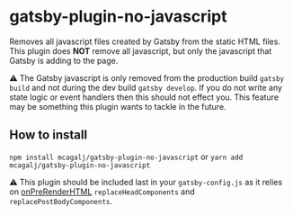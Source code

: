 # gatsby-plugin-no-javascript

Removes all javascript files created by Gatsby from the static HTML files. This plugin does **NOT** remove all javascript, but only the
javascript that Gatsby is adding to the page.

:warning: The Gatsby javascript is only removed from the production build `gatsby build` and not during the dev build `gatsby develop`.
If you do not write any state logic or event handlers then this should not effect you. This feature may be something this plugin wants to
tackle in the future.

## How to install

`npm install mcagalj/gatsby-plugin-no-javascript` or `yarn add mcagalj/gatsby-plugin-no-javascript`

:warning: This plugin should be included last in your `gatsby-config.js` as it relies on [onPreRenderHTML](https://www.gatsbyjs.org/docs/ssr-apis/#onPreRenderHTML)
`replaceHeadComponents` and `replacePostBodyComponents`.
